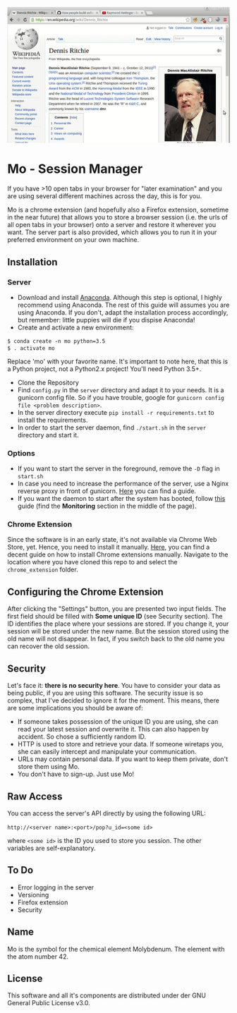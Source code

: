 ![](https://raw.githubusercontent.com/n-witt/screencasts/master/mo-demo.gif)

# Mo - Session Manager
If you have >10 open tabs in your browser for "later examination" and you are using several different machines across the day, this is for you.

Mo is a chrome extension (and hopefully also a Firefox extension, sometime in the near future) that allows you to store a browser session (i.e. the urls of all open tabs in your browser) onto a server and restore it wherever you want. The server part is also provided, which allows you to run it in your preferred environment on your own machine.

## Installation

### Server
* Download and install [Anaconda](https://www.continuum.io/downloads). Although this step is optional, I highly recommend using Anaconda. The rest of this guide will assumes you are using Anaconda. If you don't, adapt the installation process accordingly, but remember: little puppies will die if you dispise Anaconda!
* Create and activate a new environment:
```
$ conda create -n mo python=3.5
$ . activate mo
```
Replace 'mo' with your favorite name. It's important to note here, that this is a Python project, not a Python2.x project! You'll need Python 3.5+.
* Clone the Repository
* Find `config.py` in the `server` directory and adapt it to your needs. It is a gunicorn config file. So if you have trouble, google for `gunicorn config file <problem description>`.
* In the server directory execute `pip install -r requirements.txt` to install the requirements.
* In order to start the server daemon, find `./start.sh` in the `server` directory and start it.

### Options
* If you want to start the server in the foreground, remove the `-D` flag in `start.sh`
* In case you need to increase the performance of the server, use a Nginx reverse proxy in front of gunicorn. [Here](https://www.digitalocean.com/community/tutorials/how-to-deploy-python-wsgi-apps-using-gunicorn-http-server-behind-nginx) you can find a guide.
* If you want the daemon to start after the system has booted, follow [this](http://docs.gunicorn.org/en/latest/deploy.html) guide (find the __Monitoring__ section in the middle of the page).

### Chrome Extension
Since the software is in an early state, it's not available via Chrome Web Store, yet. Hence, you need to install it manually. [Here](http://superuser.com/a/252990), you can find a decent guide on how to install Chrome extensions manually. Navigate to the location where you have cloned this repo to and select the `chrome_extension` folder.

## Configuring the Chrome Extension
After clicking the "Settings" button, you are presented two input fields. The first field should be filled with __Some unique ID__ (see Security section). The ID identifies the place where your sessions are stored. If you change it, your session will be stored under the new name. But the session stored using the old name will not disappear. In fact, if you switch back to the old name you can recover the old session.

## Security
Let's face it: __there is no security here__. You have to consider your data as being public, if you are using this software. The security issue is so complex, that I've decided to ignore it for the moment. This means, there are some implications you should be aware of:
* If someone takes possession of the unique ID you are using, she can read your latest session and overwrite it. This can also happen by accident. So chose a sufficiently random ID.
* HTTP is used to store and retrieve your data. If someone wiretaps you, she can easily intercept and manipulate your communication.
* URLs may contain personal data. If you want to keep them private, don't store them using Mo.
* You don't have to sign-up. Just use Mo!

## Raw Access
You can access the server's API directly by using the following URL:

`http://<server name>:<port>/pop?u_id=<some id>`

where `<some id>` is the ID you used to store you session. The other variables are self-explanatory.

## To Do
* Error logging in the server
* Versioning
* Firefox extension
* Security

## Name
Mo is the symbol for the chemical element Molybdenum. The element with the atom number 42.

## License
This software and all it's components are distributed under der GNU General Public License v3.0.
